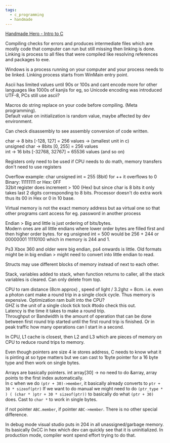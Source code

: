 ```yaml
---
tags:
  - c_programming
  - handmade
---
```


[Handmade Hero - Intro to C](https://guide.handmadehero.org/intro-to-c/day1/)  

Compiling checks for errors and produces intermediate files which are mostly code that computer can run but still missing then linking is done.  
Linking is process to all files that were compiled like resolving references and packages to exe.  

Windows is a process running on your computer and your process needs to be linked. Linking process starts from WinMain entry point.

Ascii has limited values until 90s or 100s and cant encode more for other languages like 1000s of kanjis for eg, so Unicode encoding was introduced UTF-8, PCs still use ascii?  

Macros do string replace on your code before compiling. (Meta programming).  
Default value on initialization is random value, maybe affected by dev environment.  

Can check disassembly to see assembly conversion of code written.  

char -> 8 bits  \[-128, 127] = 256 values      -> (smallest unit in c)  
unsigned char -> 8bits \[0, 255] = 256 values  
int -> 16 bits \[-32768, 32767] = 65536 values (and so on)  

Registers only need to be used if CPU needs to do math, memory transfers don't need to use registers  

Overflow example: char unsigned int = 255 (8bit) for ++ it overflows to 0  
Binary: 11111111  or Hex: 0FF  
32bit register does increment > 100 (Hex) but since char is 8 bits it only takes last 2 digits corresponding to 8 bits. Processor doesn't do extra work thus its 00 in Hex or 0 in 10 base.  

Virtual memory is not the exact memory address but aa virtual one so that other programs cant access for eg. password in another process

Endian > Big and little is just ordering of bits/bytes.  
Modern ones are all little endians where lower order bytes are filled first and then higher order bytes. for eg unsigned int = 500 would be 256 + 244 or 00000001 11110100 which in memory is 244 and 1.  

Ps3 Xbox 360 and older were big endian, ps4 onwards is little. Old formats might be in big endian > might need to convert into little endian to read.

Structs may use different blocks of memory instead of next to each other.

Stack, variables added to stack, when function returns to caller, all the stack variables is cleared. Can only delete from top.

CPU to ram distance (8cm approx) , speed of light / 3.2ghz = 8cm. i.e. even a photon cant make a round trip in a single clock cycle. Thus memory is expensive. Optimization ram built into the CPU?  
GHZ  is the unit of a single clock tick tock #todo check this out.  
Latency is the time it takes to make a round trip.  
Throughput or Bandwidth is the amount of operation that can be done between first round trip started until the first round trip is finished. Or in peak traffic how many operations can I start in a second.  

In CPU, L1 cache is closest, then L2 and L3 which are pieces of memory on CPU to reduce round trips to memory.

Even though pointers are size 4 ie stores address, C needs to know what it is pinting at so type matters but we can cast to 1byte pointer for a 16 byte type and then work on single bytes.

Arrays are basically pointers. int array\[30] -> no need to do &array, array points to the first index automatically.  
In c when we do `(ptr + 30)->member`, it basically already converts to `ptr + 30 * sizeof(ptr)`
If we want to do manual we might need to do `(ptr_type * ) ( (char * )ptr + 30 * sizeof(ptr))` to basically do what `(ptr + 30)` does. Cast to `char *` to work in single bytes.  

if not pointer `ABC.member`, if pointer `ABC->member`. There is no other special difference.

In debug mode visual studio puts in 204 in all unassigned/garbage memory. Its basically 0xCC in hex which dev can quickly see that it is uninitialized. In production mode, compiler wont spend effort trying to do that.  

